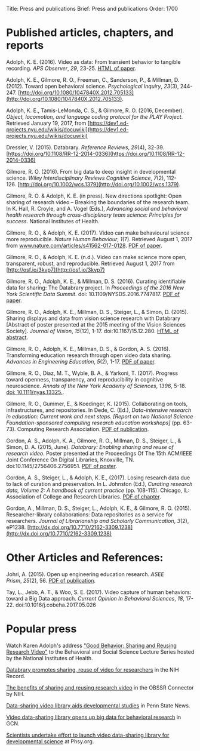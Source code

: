 Title: Press and publications
Brief: Press and publications
Order: 1700
<div class="align-left">

# Published articles, chapters, and reports

Adolph, K. E. (2016). Video as data: From transient behavior to tangible recording. *APS Observer*, *29*, 23-25. [HTML of paper](http://www.psychologicalscience.org/observer/video-as-data).

Adolph, K. E., Gilmore, R. O., Freeman, C., Sanderson, P., & Millman, D. (2012). Toward open behavioral science. *Psychological Inquiry*, *23*(3), 244-247. [http://doi.org/10.1080/1047840X.2012.705133](http://doi.org/10.1080/1047840X.2012.705133).

Adolph, K. E., Tamis-LeMonda, C. S., & Gilmore, R. O. (2016, December). *Object, locomotion, and language coding protocol for the PLAY Project*. Retrieved January 19, 2017, from [https://dev1.ed-projects.nyu.edu/wikis/docuwiki](https://dev1.ed-projects.nyu.edu/wikis/docuwiki)

Dressler, V. (2015). Databrary. *Reference Reviews*, *29*(4), 32-39. [https://doi.org/10.1108/RR-12-2014-0336](https://doi.org/10.1108/RR-12-2014-0336)

Gilmore, R. O. (2016). From big data to deep insight in developmental science. *Wiley Interdisciplinary Reviews Cognitive Science*, *7*(2), 112-126. [http://doi.org/10.1002/wcs.1379](http://doi.org/10.1002/wcs.1379).

Gilmore, R. O. & Adolph, K. E. (in press). New directions spotlight: Open sharing of research video – Breaking the boundaries of the research team. In K. Hall, R. Croyle, and A. Vogel (Eds.), *Advancing social and behavioral health research through cross-disciplinary team science: Principles for success*. National Institutes of Health.

Gilmore, R. O., & Adolph, K. E. (2017). Video can make behavioural science more reproducible. *Nature Human Behaviour*, *1*(7). Retrieved August 1, 2017 from www.nature.com/articles/s41562-017-0128. [PDF of paper](https://www.psych.nyu.edu/adolph/publications/GilmoreAdolph-inpress-NatureVideoReproducible.pdf). 

Gilmore, R. O., & Adolph, K. E. (n.d.). Video can make science more open, transparent, robust, and reproducible. Retrieved August 1, 2017 from [http://osf.io/3kvp7](http://osf.io/3kvp7)

Gilmore, R. O., Adolph, K. E., & Millman, D. S. (2016). Curating identifiable data for sharing: The Databrary project. In *Proceedings of the 2016 New York Scientific Data Summit*. doi: 10.1109/NYSDS.2016.7747817. [PDF of paper](https://github.com/databrary/presentations/blob/master/nysds-2016/gilmore-adolph-millman-nysds-2016.pdf).

Gilmore, R. O., Adolph, K. E., Millman, D. S., Steiger, L., & Simon, D. (2015). Sharing displays and data from vision science research with Databrary [Abstract of poster presented at the 2015 meeting of the Vision Sciences Society]. *Journal of Vision*, *15*(12), 1-17. doi:10.1167/15.12.280. [HTML of abstract](http://jov.arvojournals.org/article.aspx?articleid=2433372).

Gilmore, R. O., Adolph, K. E., Millman, D. S., & Gordon, A. S. (2016). Transforming education research through open video data sharing. *Advances in Engineering Education*, *5*(2), 1-17. [PDF of paper](http://advances.asee.org/wp-content/uploads/vol05/issue02/Papers/AEE-18-Gilmore.pdf).

Gilmore, R. O., Diaz, M. T., Wyble, B. A., & Yarkoni, T. (2017). Progress toward openness, transparency, and reproducibility in cognitive neuroscience. *Annals of the New York Academy of Sciences*, *1396*, 5-18. [doi: 10.1111/nyas.13325.](http://onlinelibrary.wiley.com/doi/10.1111/nyas.13325/full).

Gilmore, R. O., Gummer, E., & Koedinger, K. (2015). Collaborating on tools, infrastructures, and repositories. In Dede, C. (Ed.), *Data-intensive research in education: Current work and next steps. [Report on two National Science Foundation-sponsored computing research education workshops]* (pp. 63-73). Computing Research Association. [PDF of publication](http://cra.org/wp-content/uploads/2015/10/CRAEducationReport2015.pdf).

Gordon, A. S., Adolph, K. A., Gilmore, R. O., Millman, D. S., Steiger, L., & Simon, D. A. (2015, June). *Databrary: Enabling sharing and reuse of research video*. Poster presented at the Proceedings Of The 15th ACM/IEEE Joint Conference On Digital Libraries, Knoxville, TN. doi:10.1145/2756406.2756951. [PDF of poster](https://github.com/databrary/presentations/blob/master/jcdl-15/poster/poster_landscape.pdf).

Gordon, A. S., Steiger, L., & Adolph, K. E., (2017). Losing research data due to lack of curation and preservation. In L. Johnston (Ed.), *Curating research data, Volume 2: A handbook of current practice* (pp. 108-115). Chicago, IL: Association of College and Research Libraries. [PDF of chapter](https://www.databrary.org/files/pub-curating-research-data-case-study.pdf).

Gordon, A., Millman, D. S., Steiger, L., Adolph, K. E., & Gilmore, R. O. (2015). Researcher-library collaborations: Data repositories as a service for researchers. *Journal of Librarianship and Scholarly Communication*, *3*(2), eP1238. [http://dx.doi.org/10.7710/2162-3309.1238](http://dx.doi.org/10.7710/2162-3309.1238)


# Other Articles and References:

Johri, A. (2015). Open up engineering education research. *ASEE Prism*, *25*(2), 56. [PDF of publication](https://www.asee.org/documents/publications/prism/2015-ASEE-PRISM-Magazine-25-2.pdf).

Tay, L., Jebb, A. T., & Woo, S. E. (2017). Video capture of human behaviors: toward a Big Data approach. *Current Opinion In Behavioral Sciences*, *18*, 17-22. doi:10.1016/j.cobeha.2017.05.026


# Popular press

Watch Karen Adolph's address ["Good Behavior: Sharing and Reusing Research Video"](https://videocast.nih.gov/Summary.asp?File=19363&bhcp=1) to the Behavioral and Social Science Lecture Series hosted by the National Institutes of Health.

[Databrary promotes sharing, reuse of video for researchers](https://nihrecord.nih.gov/newsletters/2016/01_29_2016/story2.htm) in the NIH Record.

[The benefits of sharing and reusing research video](https://connector.obssr.od.nih.gov/the-benefits-of-sharing-and-reusing-research-video/) in the OBSSR Connector by NIH.

[Data-sharing video library aids developmental studies](http://news.psu.edu/story/395393/2016/03/01/research/data-sharing-video-library-aids-developmental-studies) in Penn State News. 

[Video data-sharing library opens up big data for behavioral research](http://gcn.com/articles/2013/07/22/databrary-video-sharing-library.aspx) in GCN.

[Scientists undertake effort to launch video data-sharing library for developmental science](http://phys.org/news/2013-07-scientists-effort-video-data-sharing-library.html) at Phsy.org.
